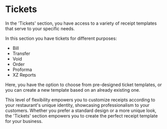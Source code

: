 # Tickets

In the 'Tickets' section, you have access to a variety of receipt templates that serve to your specific needs.&#x20;

In this section you have tickets for different purposes:

* Bill
* Transfer
* Void
* Order
* Proforma
* XZ Reports

Here, you have the option to choose from pre-designed ticket templates, or you can create a new template based on an already existing one.

This level of flexibility empowers you to customize receipts according to your restaurant's unique identity, showcasing professionalism to your customers. Whether you prefer a standard design or a more unique look, the 'Tickets' section empowers you to create the perfect receipt template for your business.
